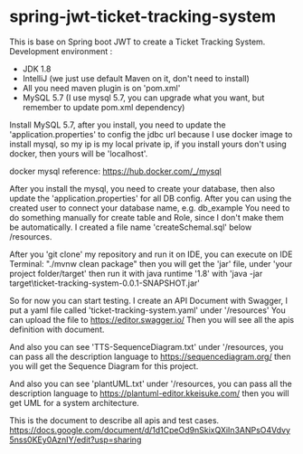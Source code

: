 # spring-jwt-ticket-tracking-system
This is base on Spring boot JWT to create a Ticket Tracking System.
Development environment :
 - JDK 1.8
 - IntelliJ (we just use default Maven on it, don't need to install)
 - All you need maven plugin is on 'pom.xml'
 - MySQL 5.7 (I use mysql 5.7, you can upgrade what you want, but remember to update pom.xml dependency)
 
 Install MySQL 5.7, after you install, you need to update the 'application.properties' to config the jdbc url
 because I use docker image to install mysql, so my ip is my local private ip, if you install yours don't using docker, 
 then yours will be 'localhost'.
 
 docker mysql reference: https://hub.docker.com/_/mysql
 
 After you install the mysql, you need to create your database, then also update the 'application.properties' for all DB config.
 After you can using the created user to connect your database name, e.g. db_example
 You need to do something manually for create table and Role, since I don't make them be automatically.
 I created a file name 'createSchemal.sql' below /resources.
 
 After you 'git clone' my repository and run it on IDE,
 you can execute on IDE Terminal: "./mvnw clean package"
 then you will get the 'jar' file, under 'your project folder/target'
 then run it with java runtime '1.8' with 'java -jar target\ticket-tracking-system-0.0.1-SNAPSHOT.jar'
 
 So for now you can start testing.
 I create an API Document with Swagger, I put a yaml file called 'ticket-tracking-system.yaml' under '/resources'
 You can upload the file to https://editor.swagger.io/
 Then you will see all the apis definition with document.  
 
 And also you can see 'TTS-SequenceDiagram.txt' under '/resources,
 you can pass all the description language to https://sequencediagram.org/
 then you will get the Sequence Diagram for this project.
 
 And also you can see 'plantUML.txt' under '/resources,
 you can pass all the description language to https://plantuml-editor.kkeisuke.com/
 then you will get UML for a system architecture.
 
 This is the document to describe all apis and test cases. https://docs.google.com/document/d/1d1CpeOd9nSkixQXiIn3ANPsO4Vdvy5nss0KEy0AznIY/edit?usp=sharing
 
 
